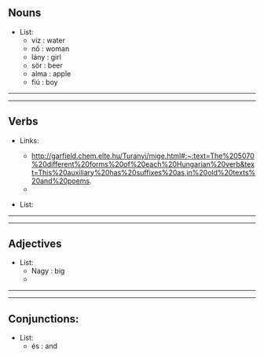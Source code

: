 ## Nouns
- List:
  - víz : water
  - nő : woman
  - lány : girl
  - sör : beer
  - alma : apple
  - fiú : boy



<hr>
<hr>

## Verbs
- Links:
  - http://garfield.chem.elte.hu/Turanyi/mige.html#:~:text=The%205070%20different%20forms%20of%20each%20Hungarian%20verb&text=This%20auxiliary%20has%20suffixes%20as,in%20old%20texts%20and%20poems.
  - 
 
- List:


<hr>
<hr>

## Adjectives
- List:
  - Nagy : big
  - 

<hr>
<hr>

## Conjunctions:
- List:
  -  és : and  
